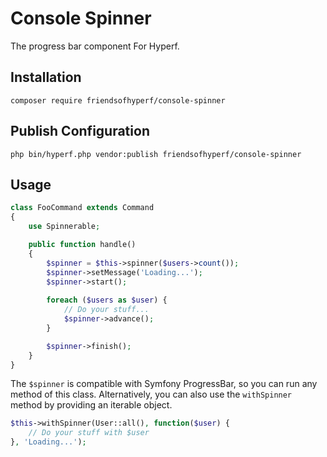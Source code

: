 # Console Spinner

The progress bar component For Hyperf.

## Installation

```shell
composer require friendsofhyperf/console-spinner
```

## Publish Configuration

```shell
php bin/hyperf.php vendor:publish friendsofhyperf/console-spinner
```

## Usage

```php
class FooCommand extends Command
{
    use Spinnerable;

    public function handle()
    {
        $spinner = $this->spinner($users->count());
        $spinner->setMessage('Loading...');
        $spinner->start();
        
        foreach ($users as $user) {
            // Do your stuff...
            $spinner->advance();
        }

        $spinner->finish();
    }
}
```

The `$spinner` is compatible with Symfony ProgressBar, so you can run any method of this class. Alternatively, you can also use the `withSpinner` method by providing an iterable object.

```php
$this->withSpinner(User::all(), function($user) {
    // Do your stuff with $user
}, 'Loading...');
```

